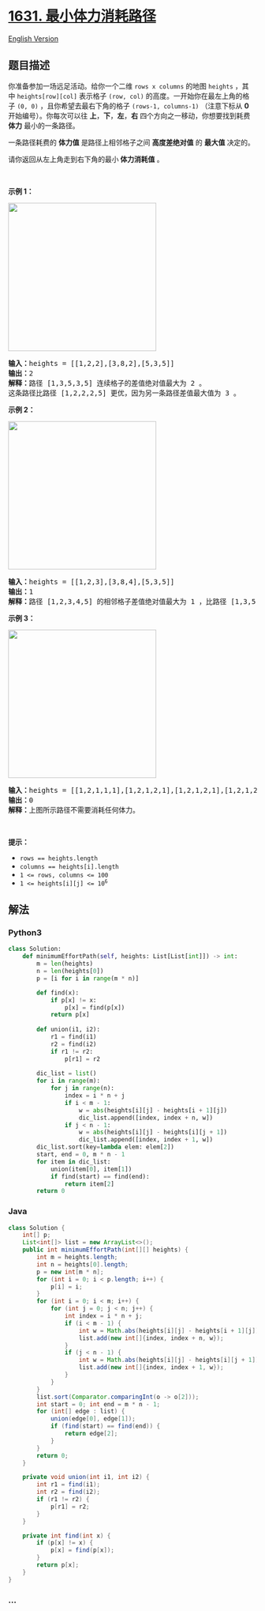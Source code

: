 # [1631. 最小体力消耗路径](https://leetcode-cn.com/problems/path-with-minimum-effort)

[English Version](/solution/1600-1699/1631.Path%20With%20Minimum%20Effort/README_EN.md)

## 题目描述

<!-- 这里写题目描述 -->

<p>你准备参加一场远足活动。给你一个二维 <code>rows x columns</code> 的地图 <code>heights</code> ，其中 <code>heights[row][col]</code> 表示格子 <code>(row, col)</code> 的高度。一开始你在最左上角的格子 <code>(0, 0)</code> ，且你希望去最右下角的格子 <code>(rows-1, columns-1)</code> （注意下标从 <strong>0</strong> 开始编号）。你每次可以往 <strong>上</strong>，<strong>下</strong>，<strong>左</strong>，<strong>右</strong> 四个方向之一移动，你想要找到耗费 <strong>体力</strong> 最小的一条路径。</p>

<p>一条路径耗费的 <strong>体力值</strong> 是路径上相邻格子之间 <strong>高度差绝对值</strong> 的 <strong>最大值</strong> 决定的。</p>

<p>请你返回从左上角走到右下角的最小<strong> 体力消耗值</strong> 。</p>

<p> </p>

<p><strong>示例 1：</strong></p>

<p><img alt="" src="https://assets.leetcode-cn.com/aliyun-lc-upload/uploads/2020/10/25/ex1.png" style="width: 300px; height: 300px;" /></p>

<pre>
<b>输入：</b>heights = [[1,2,2],[3,8,2],[5,3,5]]
<b>输出：</b>2
<b>解释：</b>路径 [1,3,5,3,5] 连续格子的差值绝对值最大为 2 。
这条路径比路径 [1,2,2,2,5] 更优，因为另一条路径差值最大值为 3 。
</pre>

<p><strong>示例 2：</strong></p>

<p><img alt="" src="https://assets.leetcode-cn.com/aliyun-lc-upload/uploads/2020/10/25/ex2.png" style="width: 300px; height: 300px;" /></p>

<pre>
<b>输入：</b>heights = [[1,2,3],[3,8,4],[5,3,5]]
<b>输出：</b>1
<b>解释：</b>路径 [1,2,3,4,5] 的相邻格子差值绝对值最大为 1 ，比路径 [1,3,5,3,5] 更优。
</pre>

<p><strong>示例 3：</strong></p>
<img alt="" src="https://assets.leetcode-cn.com/aliyun-lc-upload/uploads/2020/10/25/ex3.png" style="width: 300px; height: 300px;" />
<pre>
<b>输入：</b>heights = [[1,2,1,1,1],[1,2,1,2,1],[1,2,1,2,1],[1,2,1,2,1],[1,1,1,2,1]]
<b>输出：</b>0
<b>解释：</b>上图所示路径不需要消耗任何体力。
</pre>

<p> </p>

<p><strong>提示：</strong></p>

<ul>
	<li><code>rows == heights.length</code></li>
	<li><code>columns == heights[i].length</code></li>
	<li><code>1 <= rows, columns <= 100</code></li>
	<li><code>1 <= heights[i][j] <= 10<sup>6</sup></code></li>
</ul>


## 解法

<!-- 这里可写通用的实现逻辑 -->

<!-- tabs:start -->

### **Python3**

<!-- 这里可写当前语言的特殊实现逻辑 -->

```python
class Solution:
    def minimumEffortPath(self, heights: List[List[int]]) -> int:
        m = len(heights)
        n = len(heights[0])
        p = [i for i in range(m * n)]

        def find(x):
            if p[x] != x:
                p[x] = find(p[x])
            return p[x]
        
        def union(i1, i2):
            r1 = find(i1)
            r2 = find(i2)
            if r1 != r2:
                p[r1] = r2
        
        dic_list = list()
        for i in range(m):
            for j in range(n):
                index = i * n + j
                if i < m - 1:
                    w = abs(heights[i][j] - heights[i + 1][j])
                    dic_list.append([index, index + n, w])
                if j < n - 1:
                    w = abs(heights[i][j] - heights[i][j + 1])
                    dic_list.append([index, index + 1, w])
        dic_list.sort(key=lambda elem: elem[2])
        start, end = 0, m * n - 1
        for item in dic_list:
            union(item[0], item[1])
            if find(start) == find(end):
                return item[2]
        return 0
```

### **Java**

<!-- 这里可写当前语言的特殊实现逻辑 -->

```java
class Solution {
    int[] p;
    List<int[]> list = new ArrayList<>();
    public int minimumEffortPath(int[][] heights) {
        int m = heights.length;
        int n = heights[0].length;
        p = new int[m * n];
        for (int i = 0; i < p.length; i++) {
            p[i] = i;
        }
        for (int i = 0; i < m; i++) {
            for (int j = 0; j < n; j++) {
                int index = i * n + j;
                if (i < m - 1) {
                    int w = Math.abs(heights[i][j] - heights[i + 1][j]);
                    list.add(new int[]{index, index + n, w});
                }
                if (j < n - 1) {
                    int w = Math.abs(heights[i][j] - heights[i][j + 1]);
                    list.add(new int[]{index, index + 1, w});
                }
            }
        }
        list.sort(Comparator.comparingInt(o -> o[2]));
        int start = 0; int end = m * n - 1;
        for (int[] edge : list) {
            union(edge[0], edge[1]);
            if (find(start) == find(end)) {
                return edge[2];
            }
        }
        return 0;
    }

    private void union(int i1, int i2) {
        int r1 = find(i1);
        int r2 = find(i2);
        if (r1 != r2) {
            p[r1] = r2;
        }
    }

    private int find(int x) {
        if (p[x] != x) {
            p[x] = find(p[x]);
        }
        return p[x];
    }
}
```

### **...**

```

```

<!-- tabs:end -->
